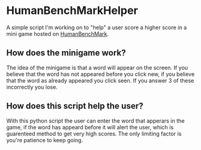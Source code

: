 # HumanBenchMarkHelper
A simple script I'm working on to "help" a user score a higher score in a mini game hosted on [HumanBenchMark](https://www.humanbenchmark.com/tests/verbal-memory).



## How does the minigame work?
The idea of the minigame is that a word will appear on the screen. If you believe that the word has not appeared before you click new, if you believe that the word as already appeared you click seen. If you answer 3 of these incorrectly you lose. 

## How does this script help the user?
With this python script the user can enter the word that apperars in the game, if the word has appeard before it will alert the user, which is guarenteed method to get very high scores. The only limiting factor is you're patience to keep going.

